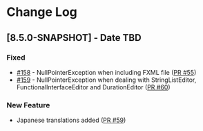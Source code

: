 # Change Log

## [8.5.0-SNAPSHOT] - Date TBD

### Fixed

- [#158](https://bitbucket.org/gluon-oss/scenebuilder/issues/158/) - NullPointerException when including FXML file ([PR #55](https://bitbucket.org/gluon-oss/scenebuilder/pull-requests/55/))
- [#159](https://bitbucket.org/gluon-oss/scenebuilder/issues/159) - NullPointerException when dealing with StringListEditor, FunctionalInterfaceEditor and DurationEditor ([PR #60](https://bitbucket.org/gluon-oss/scenebuilder/pull-requests/60/))

### New Feature

- Japanese translations added ([PR #59](https://bitbucket.org/gluon-oss/scenebuilder/pull-requests/59/))
